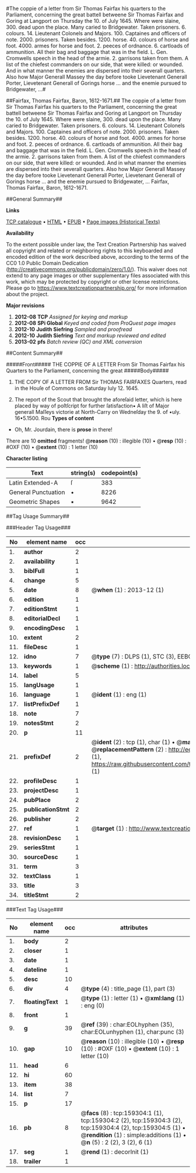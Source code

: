 #The coppie of a letter from Sir Thomas Fairfax his quarters to the Parliament, concerning the great battell betweene Sir Thomas Fairfax and Goring at Langport on Thursday the 10. of July 1645. Where were slaine, 300. dead upon the place. Many caried to Bridgewater. Taken prisoners. 6. colours. 14. Lieutenant Colonels and Majors. 100. Captaines and officers of note. 2000. prisoners. Taken besides. 1200. horse. 40. colours of horse and foot. 4000. armes for horse and foot. 2. peeces of ordnance. 6. cartloads of ammunition. All their bag and baggage that was in the field. L. Gen. Cromwells speech in the head of the armie. 2. garrisons taken from them. A list of the chiefest commanders on our side, that were killed: or wounded. And in what manner the enemies are dispersed into their severall quarters. Also how Major Generall Massey the day before tooke Lievetenant Generall Porter, Lievetenant Generall of Gorings horse ... and the enemie pursued to Bridgewater, ...#

##Fairfax, Thomas Fairfax, Baron, 1612-1671.##
The coppie of a letter from Sir Thomas Fairfax his quarters to the Parliament, concerning the great battell betweene Sir Thomas Fairfax and Goring at Langport on Thursday the 10. of July 1645. Where were slaine, 300. dead upon the place. Many caried to Bridgewater. Taken prisoners. 6. colours. 14. Lieutenant Colonels and Majors. 100. Captaines and officers of note. 2000. prisoners. Taken besides. 1200. horse. 40. colours of horse and foot. 4000. armes for horse and foot. 2. peeces of ordnance. 6. cartloads of ammunition. All their bag and baggage that was in the field. L. Gen. Cromwells speech in the head of the armie. 2. garrisons taken from them. A list of the chiefest commanders on our side, that were killed: or wounded. And in what manner the enemies are dispersed into their severall quarters. Also how Major Generall Massey the day before tooke Lievetenant Generall Porter, Lievetenant Generall of Gorings horse ... and the enemie pursued to Bridgewater, ...
Fairfax, Thomas Fairfax, Baron, 1612-1671.

##General Summary##

**Links**

[TCP catalogue](http://www.ota.ox.ac.uk/tcp/)  • 
[HTML](http://tei.it.ox.ac.uk/tcp/Texts-HTML/free/A80/A80460.html)  • 
[EPUB](http://tei.it.ox.ac.uk/tcp/Texts-EPUB/free/A80/A80460.epub) • 
[Page images (Historical Texts)](https://historicaltexts.jisc.ac.uk/eebo-99871074e)

**Availability**

To the extent possible under law, the Text Creation Partnership has waived all copyright and related or neighboring rights to this keyboarded and encoded edition of the work described above, according to the terms of the CC0 1.0 Public Domain Dedication (http://creativecommons.org/publicdomain/zero/1.0/). This waiver does not extend to any page images or other supplementary files associated with this work, which may be protected by copyright or other license restrictions. Please go to https://www.textcreationpartnership.org/ for more information about the project.

**Major revisions**

1. __2012-08__ __TCP__ *Assigned for keying and markup*
1. __2012-08__ __SPi Global__ *Keyed and coded from ProQuest page images*
1. __2012-10__ __Judith Siefring__ *Sampled and proofread*
1. __2012-10__ __Judith Siefring__ *Text and markup reviewed and edited*
1. __2013-02__ __pfs__ *Batch review (QC) and XML conversion*

##Content Summary##

#####Front#####
THE COPPIE OF A LETTER From Sir Thomas Fairfax his Quarters to the Parliament, concerning the great 
#####Body#####

1. THE COPY OF A LETTER FROM Sir THOMAS FAIRFAXES Quarters, read in the Houſe of Commons on Saturday Iuly 12. 1645.

1. The report of the Scout that brought the aforeſaid letter, which is here placed by way of poſtſcript for further ſatisfaction▪
A liſt of Major generall Maſſeys victorie at North-Carry on Wedneſday the 9. of •uly. 16•5.1500. Rou
**Types of content**

  * Oh, Mr. Jourdain, there is **prose** in there!

There are 10 **omitted** fragments! 
 @__reason__ (10) : illegible (10)  •  @__resp__ (10) : #OXF (10)  •  @__extent__ (10) : 1 letter (10)

**Character listing**


|Text|string(s)|codepoint(s)|
|---|---|---|
|Latin Extended-A|ſ|383|
|General Punctuation|•|8226|
|Geometric Shapes|▪|9642|

##Tag Usage Summary##

###Header Tag Usage###

|No|element name|occ|attributes|
|---|---|---|---|
|1.|__author__|2||
|2.|__availability__|1||
|3.|__biblFull__|1||
|4.|__change__|5||
|5.|__date__|8| @__when__ (1) : 2013-12 (1)|
|6.|__edition__|1||
|7.|__editionStmt__|1||
|8.|__editorialDecl__|1||
|9.|__encodingDesc__|1||
|10.|__extent__|2||
|11.|__fileDesc__|1||
|12.|__idno__|7| @__type__ (7) : DLPS (1), STC (3), EEBO-CITATION (1), PROQUEST (1), VID (1)|
|13.|__keywords__|1| @__scheme__ (1) : http://authorities.loc.gov/ (1)|
|14.|__label__|5||
|15.|__langUsage__|1||
|16.|__language__|1| @__ident__ (1) : eng (1)|
|17.|__listPrefixDef__|1||
|18.|__note__|7||
|19.|__notesStmt__|2||
|20.|__p__|11||
|21.|__prefixDef__|2| @__ident__ (2) : tcp (1), char (1)  •  @__matchPattern__ (2) : ([0-9\-]+):([0-9IVX]+) (1), (.+) (1)  •  @__replacementPattern__ (2) : http://eebo.chadwyck.com/downloadtiff?vid=$1&page=$2 (1), https://raw.githubusercontent.com/textcreationpartnership/Texts/master/tcpchars.xml#$1 (1)|
|22.|__profileDesc__|1||
|23.|__projectDesc__|1||
|24.|__pubPlace__|2||
|25.|__publicationStmt__|2||
|26.|__publisher__|2||
|27.|__ref__|1| @__target__ (1) : http://www.textcreationpartnership.org/docs/. (1)|
|28.|__revisionDesc__|1||
|29.|__seriesStmt__|1||
|30.|__sourceDesc__|1||
|31.|__term__|3||
|32.|__textClass__|1||
|33.|__title__|3||
|34.|__titleStmt__|2||


###Text Tag Usage###

|No|element name|occ|attributes|
|---|---|---|---|
|1.|__body__|2||
|2.|__closer__|1||
|3.|__date__|1||
|4.|__dateline__|1||
|5.|__desc__|10||
|6.|__div__|4| @__type__ (4) : title_page (1), part (3)|
|7.|__floatingText__|1| @__type__ (1) : letter (1)  •  @__xml:lang__ (1) : eng (0)|
|8.|__front__|1||
|9.|__g__|39| @__ref__ (39) : char:EOLhyphen (35), char:EOLunhyphen (1), char:punc (3)|
|10.|__gap__|10| @__reason__ (10) : illegible (10)  •  @__resp__ (10) : #OXF (10)  •  @__extent__ (10) : 1 letter (10)|
|11.|__head__|6||
|12.|__hi__|60||
|13.|__item__|38||
|14.|__list__|7||
|15.|__p__|17||
|16.|__pb__|8| @__facs__ (8) : tcp:159304:1 (1), tcp:159304:2 (2), tcp:159304:3 (2), tcp:159304:4 (2), tcp:159304:5 (1)  •  @__rendition__ (1) : simple:additions (1)  •  @__n__ (5) : 2 (2), 3 (2), 6 (1)|
|17.|__seg__|1| @__rend__ (1) : decorInit (1)|
|18.|__trailer__|1||
